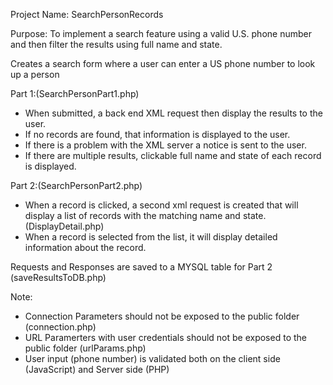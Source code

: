 Project Name:
SearchPersonRecords

Purpose: To implement a search feature using a valid U.S. phone number and then filter the results using full name and state.

Creates a search form where a user can enter a US phone number to look up a person

Part 1:(SearchPersonPart1.php)
* When submitted, a back end XML request then display the results to the user. 
* If no records are found, that information is displayed to the user.
* If there is a problem with the XML server a notice is sent to the user. 
* If there are multiple results, clickable full name and state of each record is displayed. 

Part 2:(SearchPersonPart2.php)
* When a record is clicked, a second xml request is created that will display a list of records with the matching name and state.
  (DisplayDetail.php)
* When a record is selected from the list, it will display detailed information about the record.

Requests and Responses are saved to a MYSQL table for Part 2 (saveResultsToDB.php)

Note:
* Connection Parameters should not be exposed to the public folder (connection.php)
* URL Paramerters with user credentials should not be exposed to the public folder (urlParams.php)
* User input (phone number) is validated both on the client side (JavaScript) and Server side (PHP)

